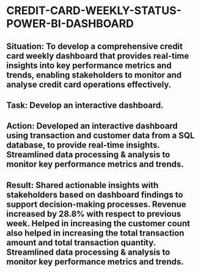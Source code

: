 # CREDIT-CARD-WEEKLY-STATUS-POWER-BI-DASHBOARD
## Situation: To develop a comprehensive credit card weekly dashboard that provides real-time insights into key performance metrics and trends, enabling stakeholders to monitor and analyse credit card operations effectively.

## Task: Develop an interactive dashboard.

## Action: Developed an interactive dashboard using transaction and customer data from a SQL database, to provide real-time insights. Streamlined data processing & analysis to monitor key performance metrics and trends.

## Result: Shared actionable insights with stakeholders based on dashboard findings to support decision-making processes. Revenue increased by 28.8% with respect to previous week. Helped in increasing the customer count also helped in increasing the total transaction amount and total transaction quantity. Streamlined data processing & analysis to monitor key performance metrics and trends.

